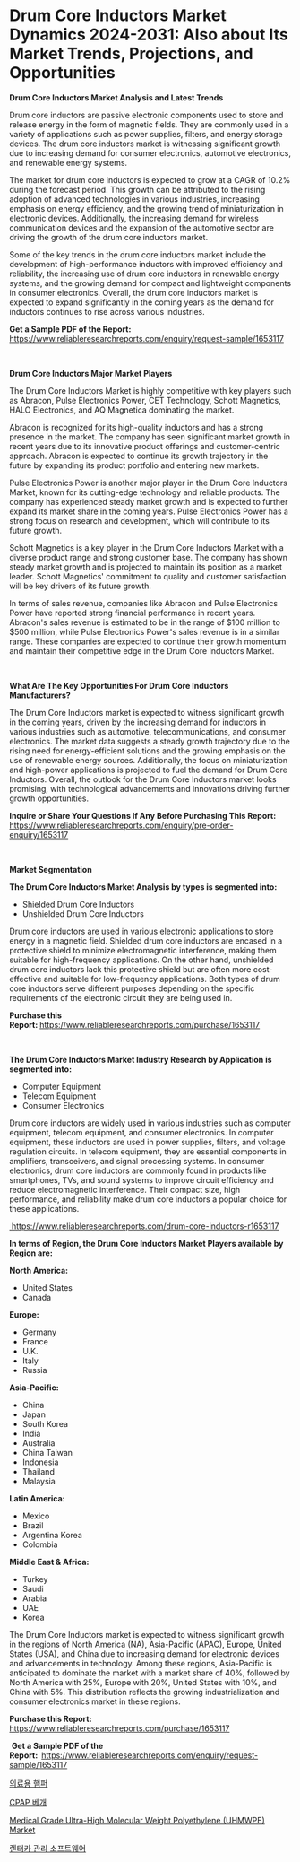 <p><h1>Drum Core Inductors Market Dynamics 2024-2031: Also about Its Market Trends, Projections, and Opportunities</h1></p><p><strong>Drum Core Inductors Market Analysis and Latest Trends</strong></p>
<p><p>Drum core inductors are passive electronic components used to store and release energy in the form of magnetic fields. They are commonly used in a variety of applications such as power supplies, filters, and energy storage devices. The drum core inductors market is witnessing significant growth due to increasing demand for consumer electronics, automotive electronics, and renewable energy systems.</p><p>The market for drum core inductors is expected to grow at a CAGR of 10.2% during the forecast period. This growth can be attributed to the rising adoption of advanced technologies in various industries, increasing emphasis on energy efficiency, and the growing trend of miniaturization in electronic devices. Additionally, the increasing demand for wireless communication devices and the expansion of the automotive sector are driving the growth of the drum core inductors market.</p><p>Some of the key trends in the drum core inductors market include the development of high-performance inductors with improved efficiency and reliability, the increasing use of drum core inductors in renewable energy systems, and the growing demand for compact and lightweight components in consumer electronics. Overall, the drum core inductors market is expected to expand significantly in the coming years as the demand for inductors continues to rise across various industries.</p></p>
<p><strong>Get a Sample PDF of the Report:&nbsp;</strong> <a href="https://www.reliableresearchreports.com/enquiry/request-sample/1653117">https://www.reliableresearchreports.com/enquiry/request-sample/1653117</a></p>
<p>&nbsp;</p>
<p><strong>Drum Core Inductors Major Market Players</strong></p>
<p><p>The Drum Core Inductors Market is highly competitive with key players such as Abracon, Pulse Electronics Power, CET Technology, Schott Magnetics, HALO Electronics, and AQ Magnetica dominating the market. </p><p>Abracon is recognized for its high-quality inductors and has a strong presence in the market. The company has seen significant market growth in recent years due to its innovative product offerings and customer-centric approach. Abracon is expected to continue its growth trajectory in the future by expanding its product portfolio and entering new markets.</p><p>Pulse Electronics Power is another major player in the Drum Core Inductors Market, known for its cutting-edge technology and reliable products. The company has experienced steady market growth and is expected to further expand its market share in the coming years. Pulse Electronics Power has a strong focus on research and development, which will contribute to its future growth.</p><p>Schott Magnetics is a key player in the Drum Core Inductors Market with a diverse product range and strong customer base. The company has shown steady market growth and is projected to maintain its position as a market leader. Schott Magnetics' commitment to quality and customer satisfaction will be key drivers of its future growth.</p><p>In terms of sales revenue, companies like Abracon and Pulse Electronics Power have reported strong financial performance in recent years. Abracon's sales revenue is estimated to be in the range of $100 million to $500 million, while Pulse Electronics Power's sales revenue is in a similar range. These companies are expected to continue their growth momentum and maintain their competitive edge in the Drum Core Inductors Market.</p></p>
<p>&nbsp;</p>
<p><strong>What Are The Key Opportunities For Drum Core Inductors Manufacturers?</strong></p>
<p><p>The Drum Core Inductors market is expected to witness significant growth in the coming years, driven by the increasing demand for inductors in various industries such as automotive, telecommunications, and consumer electronics. The market data suggests a steady growth trajectory due to the rising need for energy-efficient solutions and the growing emphasis on the use of renewable energy sources. Additionally, the focus on miniaturization and high-power applications is projected to fuel the demand for Drum Core Inductors. Overall, the outlook for the Drum Core Inductors market looks promising, with technological advancements and innovations driving further growth opportunities.</p></p>
<p><strong>Inquire or Share Your Questions If Any Before Purchasing This Report:</strong> <a href="https://www.reliableresearchreports.com/enquiry/pre-order-enquiry/1653117">https://www.reliableresearchreports.com/enquiry/pre-order-enquiry/1653117</a></p>
<p>&nbsp;</p>
<p><strong>Market Segmentation</strong></p>
<p><strong>The Drum Core Inductors Market Analysis by types is segmented into:</strong></p>
<p><ul><li>Shielded Drum Core Inductors</li><li>Unshielded Drum Core Inductors</li></ul></p>
<p><p>Drum core inductors are used in various electronic applications to store energy in a magnetic field. Shielded drum core inductors are encased in a protective shield to minimize electromagnetic interference, making them suitable for high-frequency applications. On the other hand, unshielded drum core inductors lack this protective shield but are often more cost-effective and suitable for low-frequency applications. Both types of drum core inductors serve different purposes depending on the specific requirements of the electronic circuit they are being used in.</p></p>
<p><strong>Purchase this Report:&nbsp;</strong><a href="https://www.reliableresearchreports.com/purchase/1653117">https://www.reliableresearchreports.com/purchase/1653117</a></p>
<p>&nbsp;</p>
<p><strong>The Drum Core Inductors Market Industry Research by Application is segmented into:</strong></p>
<p><ul><li>Computer Equipment</li><li>Telecom Equipment</li><li>Consumer Electronics</li></ul></p>
<p><p>Drum core inductors are widely used in various industries such as computer equipment, telecom equipment, and consumer electronics. In computer equipment, these inductors are used in power supplies, filters, and voltage regulation circuits. In telecom equipment, they are essential components in amplifiers, transceivers, and signal processing systems. In consumer electronics, drum core inductors are commonly found in products like smartphones, TVs, and sound systems to improve circuit efficiency and reduce electromagnetic interference. Their compact size, high performance, and reliability make drum core inductors a popular choice for these applications.</p></p>
<p><a href="https://www.reliableresearchreports.com/drum-core-inductors-r1653117">&nbsp;https://www.reliableresearchreports.com/drum-core-inductors-r1653117</a></p>
<p><strong>In terms of Region, the Drum Core Inductors Market Players available by Region are:</strong></p>
<p>
    <p> <strong> North America: </strong>
        <ul>
            <li>United States</li>
            <li>Canada</li>
        </ul>
        </p> 
    <p> <strong> Europe: </strong>
        <ul>
            <li>Germany</li>
            <li>France</li>
            <li>U.K.</li>
            <li>Italy</li>
            <li>Russia</li>
        </ul>
        </p> 
    <p> <strong> Asia-Pacific: </strong>
        <ul>
            <li>China</li>
            <li>Japan</li>
            <li>South Korea</li>
            <li>India</li>
            <li>Australia</li>
            <li>China Taiwan</li>
            <li>Indonesia</li>
            <li>Thailand</li>
            <li>Malaysia</li>
        </ul>
        </p> 
    <p> <strong> Latin America: </strong>
        <ul>
            <li>Mexico</li>
            <li>Brazil</li>
            <li>Argentina Korea</li>
            <li>Colombia</li>
        </ul>
        </p> 
    <p> <strong> Middle East & Africa: </strong>
        <ul>
            <li>Turkey</li>
            <li>Saudi</li>
            <li>Arabia</li>
            <li>UAE</li>
            <li>Korea</li>
        </ul>
    </p>
    </p>
<p><p>The Drum Core Inductors market is expected to witness significant growth in the regions of North America (NA), Asia-Pacific (APAC), Europe, United States (USA), and China due to increasing demand for electronic devices and advancements in technology. Among these regions, Asia-Pacific is anticipated to dominate the market with a market share of 40%, followed by North America with 25%, Europe with 20%, United States with 10%, and China with 5%. This distribution reflects the growing industrialization and consumer electronics market in these regions.</p></p>
<p><strong>Purchase this Report: </strong><a href="https://www.reliableresearchreports.com/purchase/1653117">https://www.reliableresearchreports.com/purchase/1653117</a></p>
<p>&nbsp;<strong>Get a Sample PDF of the Report:&nbsp;&nbsp;</strong><a href="https://www.reliableresearchreports.com/enquiry/request-sample/1653117">https://www.reliableresearchreports.com/enquiry/request-sample/1653117</a></p>
<p><strong></strong></p>
<p><p><a href="https://github.com/lzrvbyqzftro57/Market-Research-Report-List-2/blob/main/615391348961.md">의료용 햄퍼</a></p><p><a href="https://medium.com/@bruceabernathy2022/cpap-%ED%94%BC%EB%A1%9C%EC%9A%B0-%EC%8B%9C%EC%9E%A5-%EA%B2%BD%EC%9F%81-%EB%B6%84%EC%84%9D-%EC%8B%9C%EC%9E%A5-%EB%8F%99%ED%96%A5-%EB%B0%8F-2031%EB%85%84%EA%B9%8C%EC%A7%80%EC%9D%98-%EC%98%88%EC%B8%A1-9e1e5f644699">CPAP 베개</a></p><p><a href="https://issuu.com/reportprime-2/docs/medical-grade-ultra-high-molecular-weight-polyethy">Medical Grade Ultra-High Molecular Weight Polyethylene (UHMWPE) Market</a></p><p><a href="https://medium.com/@matthiasdkins856/%EC%9E%90%EB%8F%99%EC%B0%A8-%EB%A0%8C%ED%83%88-%EA%B4%80%EB%A6%AC-%EC%86%8C%ED%94%84%ED%8A%B8%EC%9B%A8%EC%96%B4-%EC%8B%9C%EC%9E%A5-%EA%B2%BD%EC%9F%81-%EB%B6%84%EC%84%9D-%EC%8B%9C%EC%9E%A5-%EB%8F%99%ED%96%A5-%EB%B0%8F-2031%EB%85%84%EA%B9%8C%EC%A7%80%EC%9D%98-%EC%98%88%EC%B8%A1-0716707b8151">렌터카 관리 소프트웨어</a></p></p>